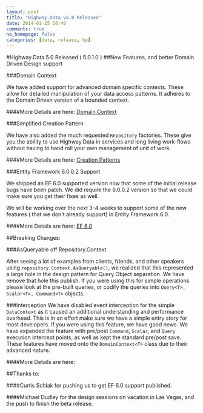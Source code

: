 ```yaml
---
layout: post
title: "Highway.Data v5.0 Released"
date: 2014-01-25 16:40
comments: true
no_homepage: false
categories: [data, release, hp]
---
```

#Highway.Data 5.0 Released ( 5.0.1.0 )
##New Features, and better Domain Driven Design support

###Domain Context

We have added support for advanced domain specific contexts. These allow for detailed manipulation of your data access patterns. It adheres to the Domain Driven version of a bounded context.

####More Details are here: [Domain Context](/blog/2014/01/25/domain-context/)

###Simplified Creation Pattern

We have also added the much requested `Repository` factories. These give you the ability to use Highway.Data in services and long living work-flows without having to hand roll your own management of unit of work.

####More Details are here: [Creation Patterns](/blog/2014/01/25/simplified-creation-patterns/)

###Entity Framework 6.0.0.2 Support

We shipped an EF 6.0 supported version now that some of the initial release bugs have been patch. We did require the 6.0.0.2 version so that we could make sure you get their fixes as well.

We will be working over the next 3-4 weeks to support some of the new features ( that we don't already support) in Entity Framework 6.0.

####More Details are here:  [EF 6.0](http://msdn.microsoft.com/en-us/data/ee712907#ef6)

##Breaking Changes:

###AsQueryable off Repository.Context

After seeing a lot of examples from clients, friends, and other speakers using `repository.Context.AsQueryable()`, we realized that this represented a large hole in the design pattern for Query Object separation. We have remove that hole this publish. If you were using this for simple operations please look at the pre-built queries, or codify the queries into `Query<T>, Scalar<T>, Command<T>` objects.

###Interception
We have disabled event interception for the simple `DataContext` as it caused an additional understanding and performance overhead. This is in an effort make sure we have a simple entry story for most developers. If you were using this feature, we have good news. We have expanded the feature with pre/post `Command`, `Scalar`, and `Query` execution intercept points, as well as kept the standard pre/post save. These features have moved onto the `DomainContext<T>` class due to their advanced nature.

####More Details are here:

##Thanks to:

####Curtis Schlak for pushing us to get EF 6.0 support published.

####Michael Dudley for the design sessions on vacation in Las Vegas, and the push to finish the beta release.
